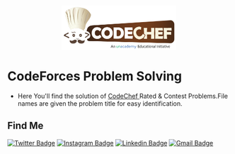 
<p align= "center">
<a href = "https://www.codechef.com/"> <img src = "https://github.com/BinSaif99/CodeChef-Problem-Solving/blob/main/pic/Codechef(new)_logo.svg.png" height = "100" weight = "100"> </a>
</p>

# CodeForces Problem Solving 

- Here You'll find the solution of <a href = "https://www.codechef.com/"> CodeChef </a> Rated & Contest Problems.File names are given the problem title for easy identification.

## Find Me

 [![Twitter Badge](https://img.shields.io/badge/-Twitter-1ca0f1?style=flat-square&labelColor=1ca0f1&logo=twitter&logoColor=white&link=https://twitter.com/binnash_saif)](https://twitter.com/binnash_saif) [![Instagram Badge](https://img.shields.io/badge/-Instagram-F44747?style=flat-square&labelColor=F44747&logo=instagram&logoColor=white&link=https://www.instagram.com/bin_saif99/)](https://www.instagram.com/bin_saif99/) [![Linkedin Badge](https://img.shields.io/badge/-Linkedin-blue?style=flat-square&logo=Linkedin&logoColor=white&link=https://www.linkedin.com/in/binsaif99/)](https://www.linkedin.com/in/binsaif99/)
[![Gmail Badge](https://img.shields.io/badge/-Gmail-c14438?style=flat-square&logo=Gmail&logoColor=white&link=mailto:alifbinsaif@gmail.com)](mailto:alifbinsaif@gmail.com)

